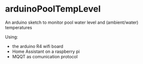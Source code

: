 # arduinoPoolTempLevel
An arduino sketch to monitor pool water level and (ambient/water) temperatures

Using:
- the arduino R4 wifi board
- Home Assistant on a raspberry pi
- MQQT as comunication protocol
